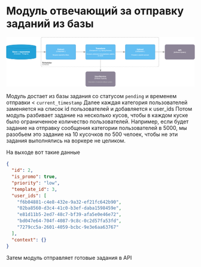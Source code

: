 # Модуль отвечающий за отправку заданий из базы

![This is an image](./docs/c3.png)

Модуль достает из базы задания со статусом `pending` и временем отправки < `current_timestamp`
Далее каждая категория пользователей заменяется на список id пользователей и добавляется к user_ids
Потом модуль разбивает задание на несколько кусов, чтобы в каждом куске было ограниченное количество пользователей. Например, если будет задание на отправку сообщения категории пользователей в 5000, мы разобьем это задание на 10 кусочков по 500 челоек, чтобы не эти задания выполнялись на воркере не целиком.

На выходе вот такие данные

```json
{
  "id": 2,
  "is_promo": true,
  "priority": "low",
  "template_id": 3,
  "user_ids": [
    "f6b04881-c4e8-432e-9a32-ef21fc642b90",
    "02ba8560-d3c4-41c0-b3ef-daba1598459e",
    "e81d11b5-2ed7-48c7-bf39-afa5e0e46e72",
    "bd047e64-704f-4087-9c8c-0c2d57fa53fd",
    "7279cc5a-2601-4059-bcbc-9e3e6aa63767"
  ],
  "context": {}
}
```

Затем модуль отправляет готовые задания в API
